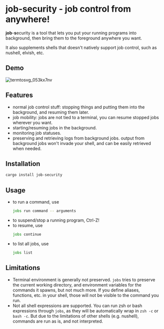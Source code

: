 # job-security - job control from anywhere!

**job**-**s**ecurity is a tool that lets you put your running programs into background, then bring them to the foreground anywhere you want.

It also supplements shells that doesn't natively support job control, such as nushell, elvish, etc.

## Demo

![termtosvg_053kx7nv](https://user-images.githubusercontent.com/366851/233362873-b7ad80e9-8571-4236-a477-5b24b04f2261.svg)

## Features

- normal job control stuff: stopping things and putting them into the background, and resuming them later.
- job mobility: jobs are not tied to a terminal, you can resume stopped jobs wherever you want.
- starting/resuming jobs in the background.
- monitoring job statuses.
- preserving and retrieving logs from background jobs. output from background jobs won't invade your shell, and can be easily retrieved when needed.

## Installation

```bash
cargo install job-security
```

## Usage

- to run a command, use
  ```bash
  jobs run command -- arguments
  ```
- to suspend/stop a running program, Ctrl-Z!
- to resume, use
  ```bash
  jobs continue
  ```
- to list all jobs, use
  ```bash
  jobs list
  ```

## Limitations

- Terminal environment is generally not preserved. `jobs` tries to preserve the current working directory, and environment variables for the commands it spawns, but not much more. If you define aliases, functions, etc. in your shell, those will not be visible to the command you run.
- Not all shell expressions are supported. You can run zsh or bash expressions through `jobs`, as they will be automatically wrap in `zsh -c` or `bash -c`. But due to the limitations of other shells (e.g. nushell), commands are run as is, and not interpreted.
